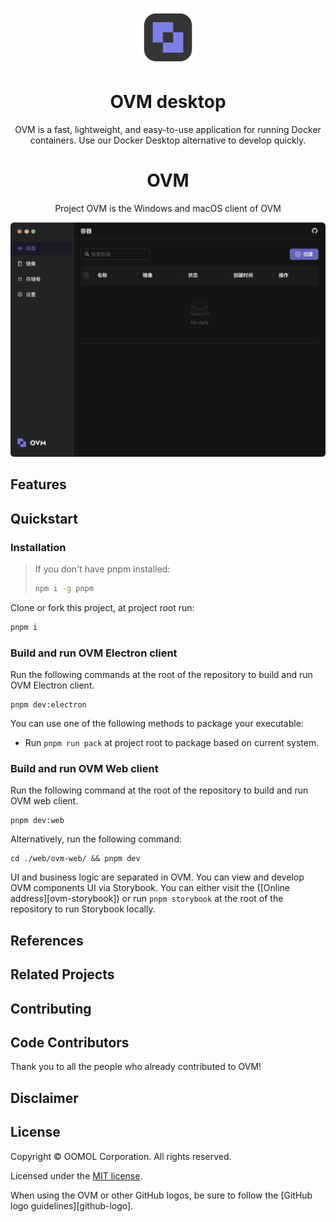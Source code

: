 <p align="center">
    <img width="94" height="94" style="display: block;" src="./assets/logo.svg">
</p>

<div align="center">
    <h1>OVM desktop</h1>
    <p>OVM is a fast, lightweight, and easy-to-use application for running Docker containers. Use our Docker Desktop alternative to develop quickly.</p>
</div>

<div align="center">
    <h1>OVM</h1>
    <p>Project OVM is the Windows and macOS client of OVM</p>
    <img src="./assets/ovm_showcase.jpg">
</div>

## Features

## Quickstart

### Installation

> If you don't have pnpm installed:
>
> ```bash
> npm i -g pnpm
> ```

Clone or fork this project, at project root run:

```bash
pnpm i
```

### Build and run OVM Electron client

Run the following commands at the root of the repository to build and run OVM Electron client.

```shell
pnpm dev:electron
```

You can use one of the following methods to package your executable:

- Run `pnpm run pack` at project root to package based on current system.

### Build and run OVM Web client

Run the following command at the root of the repository to build and run OVM web client.

```shell
pnpm dev:web
```

Alternatively, run the following command:

```shell
cd ./web/ovm-web/ && pnpm dev
```

UI and business logic are separated in OVM. You can view and develop OVM components UI via Storybook. You can either visit the ([Online address][ovm-storybook]) or run `pnpm storybook` at the root of the repository to run Storybook locally.

## References

## Related Projects

## Contributing

## Code Contributors

Thank you to all the people who already contributed to OVM!

## Disclaimer

## License

Copyright © OOMOL Corporation. All rights reserved.

Licensed under the [MIT license](LICENSE).

When using the OVM or other GitHub logos, be sure to follow the [GitHub logo guidelines][github-logo].
